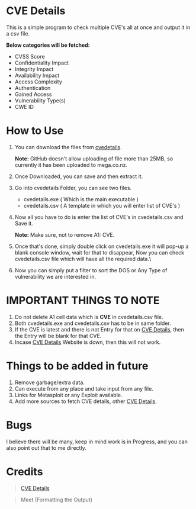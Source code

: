 # CVE Details

This is a simple program to check multiple CVE's all at once and output it in a csv file.

**Below categories will be fetched:**

* CVSS Score
* Confidentiality Impact
* Integrity Impact
* Availability Impact
* Access Complexity
* Authentication
* Gained Access
* Vulnerability Type(s)
* CWE ID

# How to Use

1. You can download the files from <a href="https://mega.nz/file/rFNRAApB#09FrIKS8AsQJYj13gs5ontKLPyfNVlI9rOQ4swF1J_Q" target="_blank">cvedetails</a>.

    **Note:** GitHub doesn't allow uploading of file more than 25MB, so currently it has been uploaded to mega.co.nz.

2. Once Downloaded, you can save and then extract it.
3. Go into cvedetails Folder, you can see two files.
    * cvedetails.exe ( Which is the main executable ) 
    * cvedetails.csv ( A template in which you will enter list of CVE's )
4. Now all you have to do is enter the list of CVE's in cvedetails.csv and Save it.
    
    **Note:** Make sure, not to remove A1: CVE.
5. Once that's done, simply double click on cvedetails.exe it will pop-up a blank console window, wait for that to disappear, Now you can check cvedetails.csv file which will have all the required data.\
6. Now you can simply put a filter to sort the DOS or Any Type of vulnerability we are interested in.

# IMPORTANT THINGS TO NOTE

1. Do not delete A1 cell data which is **CVE** in cvedetails.csv file.
2. Both cvedetails.exe and cvedetails.csv has to be in same folder.
3. If the CVE is latest and there is not Entry for that on <a href="https://www.cvedetails.com/" target="_blank">CVE Details</a>, then the Entry will be blank for that CVE.
4. Incase <a href="https://www.cvedetails.com/" target="_blank">CVE Details</a> Website is down, then this will not work.

# Things to be added in future

1. Remove garbage/extra data.
2. Can execute from any place and take input from any file.
3. Links for Metasploit or any Exploit available.
4. Add more sources to fetch CVE details, other <a href="https://www.cvedetails.com/" target="_blank">CVE Details</a>.

# Bugs

I believe there will be many, keep in mind work is in Progress, and you can also point out that to me directly.

# Credits

> <a href="https://www.cvedetails.com/" target="_blank">CVE Details</a>

> Meet (Formatting the Output)
